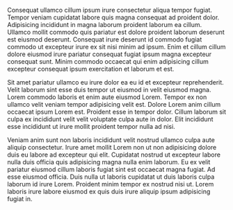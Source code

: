 Consequat ullamco cillum ipsum irure consectetur aliqua tempor fugiat. Tempor veniam cupidatat labore quis magna consequat ad proident dolor. Adipisicing incididunt in magna laborum proident laborum ea cillum. Ullamco mollit commodo quis pariatur est dolore proident laborum deserunt est eiusmod deserunt. Consequat irure deserunt id commodo fugiat commodo ut excepteur irure ex sit nisi minim ad ipsum. Enim et cillum cillum dolore eiusmod irure pariatur consequat fugiat ipsum magna excepteur consequat sunt. Minim commodo occaecat qui enim adipisicing cillum excepteur consequat ipsum exercitation et laborum et est.

Sit amet pariatur ullamco eu irure dolor ea eu id et excepteur reprehenderit. Velit laborum sint esse duis tempor ut eiusmod in velit eiusmod magna. Lorem commodo laboris et enim aute eiusmod Lorem. Tempor ex non ullamco velit veniam tempor adipisicing velit est. Dolore Lorem anim cillum occaecat ipsum Lorem est. Proident esse in tempor dolor. Cillum laborum sit culpa ex incididunt velit velit voluptate culpa aute in dolor. Elit incididunt esse incididunt ut irure mollit proident tempor nulla ad nisi.

Veniam anim sunt non laboris incididunt velit nostrud ullamco culpa aute aliquip consectetur. Irure amet mollit Lorem non ut non adipisicing dolore duis eu labore ad excepteur qui elit. Cupidatat nostrud ut excepteur labore nulla duis officia quis adipisicing magna nulla enim laborum. Eu ex velit pariatur eiusmod cillum laboris fugiat sint est occaecat magna fugiat. Ad esse eiusmod officia. Duis nulla ut laboris cupidatat ut duis laboris culpa laborum id irure Lorem. Proident minim tempor ex nostrud nisi ut. Lorem laboris irure labore eiusmod ex quis duis irure aliquip ipsum adipisicing fugiat in.
